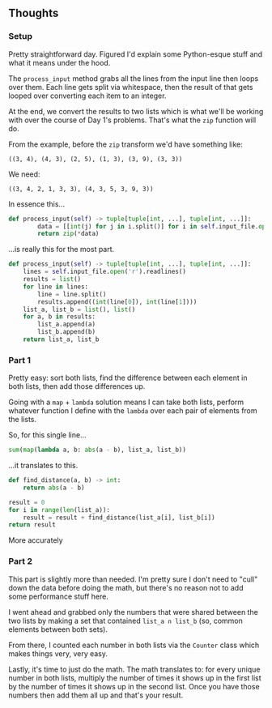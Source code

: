 ## Thoughts

### Setup

Pretty straightforward day.  Figured I'd explain some Python-esque stuff and what it means under the hood.

The `process_input` method grabs all the lines from the input line then loops over them.  Each line gets split via whitespace, then the result of that gets looped over converting each item to an integer.

At the end, we convert the results to two lists which is what we'll be working with over the course of Day 1's problems.  That's what the `zip` function will do.

From the example, before the `zip` transform we'd have something like:

```
((3, 4), (4, 3), (2, 5), (1, 3), (3, 9), (3, 3))
```

We need:

```
((3, 4, 2, 1, 3, 3), (4, 3, 5, 3, 9, 3))
```

In essence this...

```python
def process_input(self) -> tuple[tuple[int, ...], tuple[int, ...]]:
        data = [[int(j) for j in i.split()] for i in self.input_file.open('r').readlines()]
        return zip(*data)
```

...is really this for the most part.

```python
def process_input(self) -> tuple[tuple[int, ...], tuple[int, ...]]:
    lines = self.input_file.open('r').readlines()
    results = list()
    for line in lines:
        line = line.split()
        results.append((int(line[0]), int(line[1])))
    list_a, list_b = list(), list()
    for a, b in results:
        list_a.append(a)
        list_b.append(b)
    return list_a, list_b
```

### Part 1

Pretty easy: sort both lists, find the difference between each element in both lists, then add those differences up.

Going with a `map` + `lambda` solution means I can take both lists, perform whatever function I define with the `lambda` over each pair of elements from the lists.

So, for this single line...

```python
sum(map(lambda a, b: abs(a - b), list_a, list_b))
```

...it translates to this.

```python
def find_distance(a, b) -> int:
    return abs(a - b)

result = 0
for i in range(len(list_a)):
    result = result + find_distance(list_a[i], list_b[i])
return result
```

More accurately

### Part 2

This part is slightly more than needed.  I'm pretty sure I don't need to "cull" down the data before doing the math, but there's no reason not to add some performance stuff here.

I went ahead and grabbed only the numbers that were shared between the two lists by making a set that contained `list_a ∩ list_b` (so, common elements between both sets).

From there, I counted each number in both lists via the `Counter` class which makes things very, very easy.

Lastly, it's time to just do the math.  The math translates to: for every unique number in both lists, multiply the number of times it shows up in the first list by the number of times it shows up in the second list.  Once you have those numbers then add them all up and that's your result.